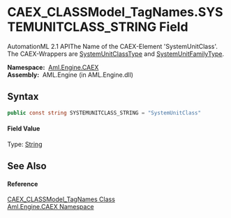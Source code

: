 CAEX_CLASSModel_TagNames.SYSTEMUNITCLASS_STRING Field
=====================================================
AutomationML 2.1 APIThe Name of the CAEX-Element 'SystemUnitClass'. The CAEX-Wrappers are [SystemUnitClassType][1] and [SystemUnitFamilyType][2].

  **Namespace:**  [Aml.Engine.CAEX][3]  
  **Assembly:**  AML.Engine (in AML.Engine.dll)

Syntax
------

```csharp
public const string SYSTEMUNITCLASS_STRING = "SystemUnitClass"
```

#### Field Value
Type: [String][4]

See Also
--------

#### Reference
[CAEX_CLASSModel_TagNames Class][5]  
[Aml.Engine.CAEX Namespace][3]  

[1]: ../SystemUnitClassType/README.md
[2]: ../SystemUnitFamilyType/README.md
[3]: ../README.md
[4]: https://docs.microsoft.com/dotnet/api/system.string
[5]: README.md
[6]: https://www.automationml.org
[7]: ../../icons/logoShade.png